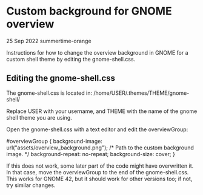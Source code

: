 # Custom background for GNOME overview

25 Sep 2022 summertime-orange

Instructions for how to change the overview background in GNOME for a custom shell theme by editing the gnome-shell.css.

## Editing the gnome-shell.css

The gnome-shell.css is located in:
/home/USER/.themes/THEME/gnome-shell/

Replace USER with your username, and THEME with the name of the gnome shell theme you are using.

Open the gnome-shell.css with a text editor and edit the overviewGroup:

#overviewGroup {
  background-image: url("assets/overview_background.png");   /* Path to the custom background image. */
  background-repeat: no-repeat;
  background-size: cover;
}

If this does not work, some later part of the code might have overwritten it. In that case, move the overviewGroup to the end of the gnome-shell.css. This works for GNOME 42, but it should work for other versions too; if not, try similar changes.

